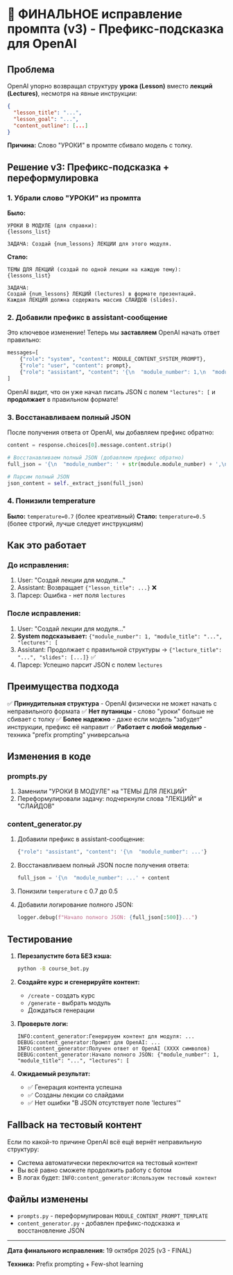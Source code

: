 # 🎯 ФИНАЛЬНОЕ исправление промпта (v3) - Префикс-подсказка для OpenAI

## Проблема

OpenAI упорно возвращал структуру **урока (Lesson)** вместо **лекций (Lectures)**, несмотря на явные инструкции:

```json
{
  "lesson_title": "...",
  "lesson_goal": "...",
  "content_outline": [...]
}
```

**Причина:** Слово "УРОКИ" в промпте сбивало модель с толку.

## Решение v3: Префикс-подсказка + переформулировка

### 1. Убрали слово "УРОКИ" из промпта

**Было:**
```
УРОКИ В МОДУЛЕ (для справки):
{lessons_list}

ЗАДАЧА: Создай {num_lessons} ЛЕКЦИИ для этого модуля.
```

**Стало:**
```
ТЕМЫ ДЛЯ ЛЕКЦИЙ (создай по одной лекции на каждую тему):
{lessons_list}

ЗАДАЧА: 
Создай {num_lessons} ЛЕКЦИЙ (lectures) в формате презентаций.
Каждая ЛЕКЦИЯ должна содержать массив СЛАЙДОВ (slides).
```

### 2. Добавили префикс в assistant-сообщение

Это ключевое изменение! Теперь мы **заставляем** OpenAI начать ответ правильно:

```python
messages=[
    {"role": "system", "content": MODULE_CONTENT_SYSTEM_PROMPT},
    {"role": "user", "content": prompt},
    {"role": "assistant", "content": '{\n  "module_number": 1,\n  "module_title": "...",\n  "lectures": ['}
]
```

OpenAI видит, что он уже начал писать JSON с полем `"lectures": [` и **продолжает** в правильном формате!

### 3. Восстанавливаем полный JSON

После получения ответа от OpenAI, мы добавляем префикс обратно:

```python
content = response.choices[0].message.content.strip()

# Восстанавливаем полный JSON (добавляем префикс обратно)
full_json = '{\n  "module_number": ' + str(module.module_number) + ',\n  "module_title": "' + module.module_title + '",\n  "lectures": [' + content

# Парсим полный JSON
json_content = self._extract_json(full_json)
```

### 4. Понизили temperature

**Было:** `temperature=0.7` (более креативный)
**Стало:** `temperature=0.5` (более строгий, лучше следует инструкциям)

## Как это работает

### До исправления:

1. User: "Создай лекции для модуля..."
2. Assistant: Возвращает `{"lesson_title": ...}` ❌
3. Парсер: Ошибка - нет поля `lectures`

### После исправления:

1. User: "Создай лекции для модуля..."
2. **System подсказывает:** `{"module_number": 1, "module_title": "...", "lectures": [`
3. Assistant: Продолжает с правильной структуры → `{"lecture_title": "...", "slides": [...]}` ✅
4. Парсер: Успешно парсит JSON с полем `lectures`

## Преимущества подхода

✅ **Принудительная структура** - OpenAI физически не может начать с неправильного формата
✅ **Нет путаницы** - слово "уроки" больше не сбивает с толку
✅ **Более надежно** - даже если модель "забудет" инструкции, префикс её направит
✅ **Работает с любой моделью** - техника "prefix prompting" универсальна

## Изменения в коде

### prompts.py

1. Заменили "УРОКИ В МОДУЛЕ" на "ТЕМЫ ДЛЯ ЛЕКЦИЙ"
2. Переформулировали задачу: подчеркнули слова "ЛЕКЦИЙ" и "СЛАЙДОВ"

### content_generator.py

1. Добавили префикс в assistant-сообщение:
   ```python
   {"role": "assistant", "content": '{\n  "module_number": ...'}
   ```

2. Восстанавливаем полный JSON после получения ответа:
   ```python
   full_json = '{\n  "module_number": ...' + content
   ```

3. Понизили `temperature` с 0.7 до 0.5

4. Добавили логирование полного JSON:
   ```python
   logger.debug(f"Начало полного JSON: {full_json[:500]}...")
   ```

## Тестирование

1. **Перезапустите бота БЕЗ кэша:**
   ```bash
   python -B course_bot.py
   ```

2. **Создайте курс и сгенерируйте контент:**
   - `/create` - создать курс
   - `/generate` - выбрать модуль
   - Дождаться генерации

3. **Проверьте логи:**
   ```
   INFO:content_generator:Генерируем контент для модуля: ...
   DEBUG:content_generator:Промпт для OpenAI: ...
   INFO:content_generator:Получен ответ от OpenAI (XXXX символов)
   DEBUG:content_generator:Начало полного JSON: {"module_number": 1, "module_title": "...", "lectures": [
   ```

4. **Ожидаемый результат:**
   - ✅ Генерация контента успешна
   - ✅ Созданы лекции со слайдами
   - ✅ Нет ошибки "В JSON отсутствует поле 'lectures'"

## Fallback на тестовый контент

Если по какой-то причине OpenAI всё ещё вернёт неправильную структуру:
- Система автоматически переключится на тестовый контент
- Вы всё равно сможете продолжить работу с ботом
- В логах будет: `INFO:content_generator:Используем тестовый контент`

## Файлы изменены

- `prompts.py` - переформулирован `MODULE_CONTENT_PROMPT_TEMPLATE`
- `content_generator.py` - добавлен префикс-подсказка и восстановление JSON

---

**Дата финального исправления:** 19 октября 2025 (v3 - FINAL)

**Техника:** Prefix prompting + Few-shot learning

